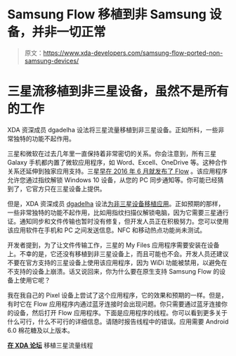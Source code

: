# Samsung Flow 移植到非 Samsung 设备，并非一切正常

> 原文：<https://www.xda-developers.com/samsung-flow-ported-non-samsung-devices/>

# 三星流移植到非三星设备，虽然不是所有的工作

XDA 资深成员 dgadelha 设法将三星流量移植到非三星设备。正如所料，一些非常独特的功能不起作用。

三星和微软在过去几年里一直保持着非常密切的关系。你会注意到，所有三星 Galaxy 手机都内置了微软应用程序，如 Word、Excell、OneDrive 等。这种合作关系还延伸到独家应用支持。三星[早在 2016 年 6 月就发布了 Flow](https://www.xda-developers.com/new-samsung-flow-update-lets-you-unlock-any-windows-device-via-fingerprint-and-more/) 。该应用程序允许您通过指纹解锁 Windows 10 设备，从您的 PC 同步通知等。你可能已经猜到了，它官方只在三星设备上提供。

但是，XDA 资深成员 [dgadelha](https://forum.xda-developers.com/member.php?u=6292495) 设法[为非三星设备移植应用](https://forum.xda-developers.com/android/apps-games/samsung-flow-t3845493)。正如预期的那样，一些非常独特的功能不起作用，比如用指纹扫描仪解锁电脑，因为它需要三星通行证。通知同步和文件传输也暂时没有修复，但开发人员正在积极努力。您可以使用该应用软件在手机和 PC 之间发送信息。NFC 和移动热点功能尚未测试。

开发者提到，为了让文件传输工作，三星的 My Files 应用程序需要安装在设备上。不幸的是，它还没有移植到非三星设备上，而且可能也不会。开发人员还建议不要在官方支持的三星设备上使用该应用程序，因为 WiDi 功能被禁用，以避免在不支持的设备上崩溃。话又说回来，你为什么要在原生支持 Samsung Flow 的设备上使用它呢？

我在我自己的 Pixel 设备上尝试了这个应用程序，它的效果和预期的一样。但是，有时它在 Flow 应用程序内通过蓝牙连接时会出现问题。你只需要通过蓝牙连接你的设备，然后打开 Flow 应用程序。下面是应用程序的线程。你可以看到更多关于什么可行，什么不可行的详细信息。请随时报告线程中的错误。应用需要 Android 6.0 棉花糖及以上版本。

[**在 XDA 论坛**](https://forum.xda-developers.com/android/apps-games/samsung-flow-t3845493) 移植三星流量线程